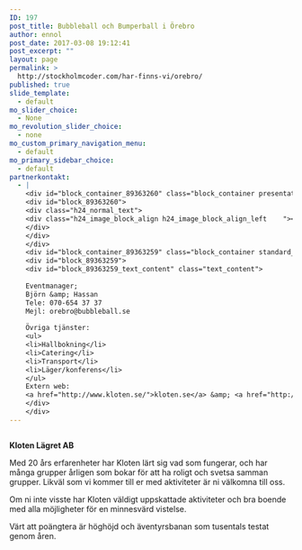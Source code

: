 ```yaml
---
ID: 197
post_title: Bubbleball och Bumperball i Örebro
author: ennol
post_date: 2017-03-08 19:12:41
post_excerpt: ""
layout: page
permalink: >
  http://stockholmcoder.com/har-finns-vi/orebro/
published: true
slide_template:
  - default
mo_slider_choice:
  - None
mo_revolution_slider_choice:
  - none
mo_custom_primary_navigation_menu:
  - default
mo_primary_sidebar_choice:
  - default
partnerkontakt:
  - |
    <div id="block_container_89363260" class="block_container presentation_image_block">
    <div id="block_89363260">
    <div class="h24_normal_text">
    <div class="h24_image_block_align h24_image_block_align_left    "><img id="block_img_89363260" class="presentation_image_block_image" title="" src="http://dst15js82dk7j.cloudfront.net/183390/53105914-8PRHl.jpg" alt="" /></div>
    </div>
    </div>
    </div>
    <div id="block_container_89363259" class="block_container standard_text_block text_block">
    <div id="block_89363259">
    <div id="block_89363259_text_content" class="text_content">
    
    Eventmanager;
    Björn &amp; Hassan
    Tele: 070-654 37 37
    Mejl: orebro@bubbleball.se
    
    Övriga tjänster:
    <ul>
    <li>Hallbokning</li>
    <li>Catering</li>
    <li>Transport</li>
    <li>Läger/konferens</li>
    </ul>
    Extern web:
    <a href="http://www.kloten.se/">kloten.se</a> &amp; <a href="http://www.37an.se/">37an.se</a></div>
    </div>
    </div>
---
```

<div id="block_container_89363261" class="block_container presentation_image_block">
<div id="block_89363261">
<div class="h24_normal_text">
<div class="h24_image_block_align h24_image_block_align_left    "><img id="block_img_89363261" class="presentation_image_block_image" title="" src="http://dst15js82dk7j.cloudfront.net/183390/53105910-VMQER.jpg" alt="" /></div>
</div>
</div>
</div>
<div id="block_container_89363257" class="block_container standard_text_block text_block">
<div id="block_89363257">
<div id="block_89363257_text_content" class="text_content">

<strong>Kloten Lägret AB</strong>

Med 20 års erfarenheter har Kloten lärt sig vad som fungerar, och har många grupper årligen som bokar för att ha roligt och svetsa samman grupper.
Likväl som vi kommer till er med aktiviteter är ni välkomna till oss.

Om ni inte visste har Kloten väldigt uppskattade aktiviteter och bra boende med alla möjligheter för en minnesvärd vistelse.

Värt att poängtera är höghöjd och äventyrsbanan som tusentals testat genom åren.

</div>
</div>
</div>